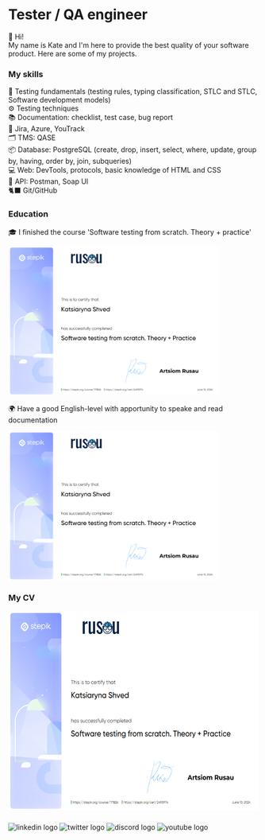 # Tester / QA engineer
<p>👋 Hi! 
<br>My name is Kate and I'm here to provide the best quality of your software product. Here are some of my projects. </p>

### My skills 
<p>📖 Testing fundamentals (testing rules, typing classification, STLC and STLC, Software development models)
<br>⚙️ Testing techniques
<br>📚 Documentation: checklist, test case, bug report
<br>🐞 Jira, Azure, YouTrack
<br>🗂️ TMS: QASE
<br>📦 Database: PostgreSQL (create, drop, insert, select, where, update, group by, having, order by, join, subqueries)	
<br>💻 Web: DevTools, protocols, basic knowledge of HTML and CSS
<br>🔗 API: Postman, Soap UI
<br>🐈‍⬛ Git/GitHub</p>


### Education
<p>🎓 I finished the course 'Software testing from scratch. Theory + practice'</p>
<img height="300" src="Certificate_Rusau.png"  />
<p>🌍 Have a good English-level with apportunity to speake and read documentation</p>
<img height="300" src="Certificate_Rusau.png"  />


### My CV




  


<div align="center">
  <img height="400" src="Certificate_Rusau.png"  />
</div>

###

<div align="left">
  <img src="https://raw.githubusercontent.com/maurodesouza/profile-readme-generator/master/src/assets/icons/social/linkedin/default.svg" width="52" height="40" alt="linkedin logo"  />
  <img src="https://raw.githubusercontent.com/maurodesouza/profile-readme-generator/master/src/assets/icons/social/twitter/default.svg" width="52" height="40" alt="twitter logo"  />
  <img src="https://raw.githubusercontent.com/maurodesouza/profile-readme-generator/master/src/assets/icons/social/discord/default.svg" width="52" height="40" alt="discord logo"  />
  <img src="https://raw.githubusercontent.com/maurodesouza/profile-readme-generator/master/src/assets/icons/social/youtube/default.svg" width="52" height="40" alt="youtube logo"  />
</div>



